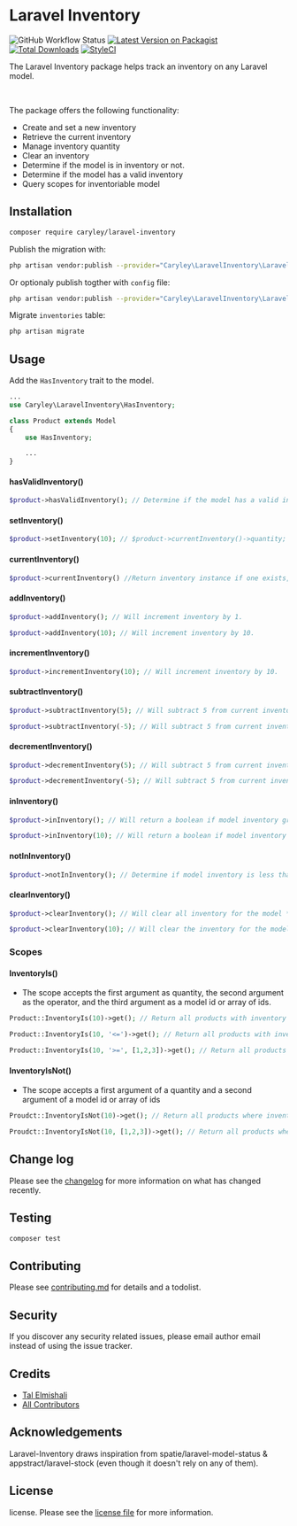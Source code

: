 # Laravel Inventory

![GitHub Workflow Status][link-tests]
[![Latest Version on Packagist][ico-version]][link-packagist]
[![Total Downloads][ico-downloads]][link-downloads]
[![StyleCI][ico-styleci]][link-styleci]

The Laravel Inventory package helps track an inventory on any Laravel model.

<br/>

The package offers the following functionality:

-   Create and set a new inventory
-   Retrieve the current inventory
-   Manage inventory quantity
-   Clear an inventory
-   Determine if the model is in inventory or not.
-   Determine if the model has a valid inventory
-   Query scopes for inventoriable model

## Installation

```bash
composer require caryley/laravel-inventory
```

Publish the migration with:

```bash
php artisan vendor:publish --provider="Caryley\LaravelInventory\LaravelInventoryServiceProvider" --tag="migrations"
```

Or optionaly publish togther with `config` file:

```bash
php artisan vendor:publish --provider="Caryley\LaravelInventory\LaravelInventoryServiceProvider"
```

Migrate `inventories` table:

```bash
php artisan migrate
```

## Usage

Add the `HasInventory` trait to the model.

```php
...
use Caryley\LaravelInventory\HasInventory;

class Product extends Model
{
    use HasInventory;

    ...
}
```

#### hasValidInventory()

```php
$product->hasValidInventory(); // Determine if the model has a valid inventory.
```

#### setInventory()

```php
$product->setInventory(10); // $product->currentInventory()->quantity; (Will result in 10) | Not allowed to use negative numbers.
```

#### currentInventory()

```php
$product->currentInventory() //Return inventory instance if one exists, if not it will return null.
```

#### addInventory()

```php
$product->addInventory(); // Will increment inventory by 1.

$product->addInventory(10); // Will increment inventory by 10.
```

#### incrementInventory()

```php
$product->incrementInventory(10); // Will increment inventory by 10.
```

#### subtractInventory()

```php
$product->subtractInventory(5); // Will subtract 5 from current inventory.

$product->subtractInventory(-5); // Will subtract 5 from current inventory.
```

#### decrementInventory()

```php
$product->decrementInventory(5); // Will subtract 5 from current inventory.

$product->decrementInventory(-5); // Will subtract 5 from current inventory.
```

#### inInventory()

```php
$product->inInventory(); // Will return a boolean if model inventory greater than 0.

$product->inInventory(10); // Will return a boolean if model inventory greater than 10.
```

#### notInInventory()

```php
$product->notInInventory(); // Determine if model inventory is less than 0.
```

#### clearInventory()

```php
$product->clearInventory(); // Will clear all inventory for the model **Will delete all records, not only last record.

$product->clearInventory(10); // Will clear the inventory for the model and will set new inventory of 10.
```

### Scopes

#### InventoryIs()

-   The scope accepts the first argument as quantity, the second argument as the operator, and the third argument as a model id or array of ids.

```php
Product::InventoryIs(10)->get(); // Return all products with inventory of 10.

Product::InventoryIs(10, '<=')->get(); // Return all products with inventory of 10 or less.

Product::InventoryIs(10, '>=', [1,2,3])->get(); // Return all products with inventory of 10 or greater where product id is 1,2,3
```

#### InventoryIsNot()

-   The scope accepts a first argument of a quantity and a second argument of a model id or array of ids

```php
Proudct::InventoryIsNot(10)->get(); // Return all products where inventory is not 10

Proudct::InventoryIsNot(10, [1,2,3])->get(); // Return all products where inventory is not 10 where product id is 1,2,3
```

## Change log

Please see the [changelog](changelog.md) for more information on what has changed recently.

## Testing

```bash
composer test
```

## Contributing

Please see [contributing.md](contributing.md) for details and a todolist.

## Security

If you discover any security related issues, please email author email instead of using the issue tracker.

## Credits

-   [Tal Elmishali][link-author]
-   [All Contributors][link-contributors]

## Acknowledgements

Laravel-Inventory draws inspiration from spatie/laravel-model-status & appstract/laravel-stock (even though it doesn't rely on any of them).

## License

license. Please see the [license file](license.md) for more information.

[ico-version]: https://img.shields.io/packagist/v/caryley/laravel-inventory.svg?style=flat-square
[ico-downloads]: https://img.shields.io/packagist/dt/caryley/laravel-inventory.svg?style=flat-square
[ico-styleci]: https://github.styleci.io/repos/334772924/shield?branch=master
[link-packagist]: https://packagist.org/packages/caryley/laravel-inventory
[link-downloads]: https://packagist.org/packages/caryley/laravel-inventory
[link-tests]: https://github.com/Caryley/Laravel-Inventory/workflows/Laravel-Inventory%20Test/badge.svg
[link-styleci]: https://github.styleci.io/repos/334772924?branch=master
[link-author]: https://github.com/talelmishali
[link-contributors]: ../../contributors
